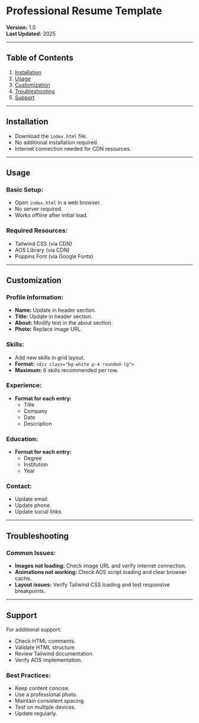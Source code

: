 # Professional Resume Template
**Version:** 1.0  
**Last Updated:** 2025

---

## Table of Contents
1. [Installation](#installation)
2. [Usage](#usage)
3. [Customization](#customization)
4. [Troubleshooting](#troubleshooting)
5. [Support](#support)

---

## Installation
- Download the `index.html` file.
- No additional installation required.
- Internet connection needed for CDN resources.

---

## Usage
### Basic Setup:
- Open `index.html` in a web browser.
- No server required.
- Works offline after initial load.

### Required Resources:
- Tailwind CSS (via CDN)
- AOS Library (via CDN)
- Poppins Font (via Google Fonts)

---

## Customization
### Profile Information:
- **Name:** Update in header section.
- **Title:** Update in header section.
- **About:** Modify text in the about section.
- **Photo:** Replace image URL.

### Skills:
- Add new skills in grid layout.
- **Format:** `<div class="bg-white p-4 rounded-lg">`
- **Maximum:** 6 skills recommended per row.

### Experience:
- **Format for each entry:**
  - Title
  - Company
  - Date
  - Description

### Education:
- **Format for each entry:**
  - Degree
  - Institution
  - Year

### Contact:
- Update email.
- Update phone.
- Update social links.

---

## Troubleshooting
### Common Issues:
- **Images not loading:** Check image URL and verify internet connection.
- **Animations not working:** Check AOS script loading and clear browser cache.
- **Layout issues:** Verify Tailwind CSS loading and test responsive breakpoints.

---

## Support
For additional support:
- Check HTML comments.
- Validate HTML structure.
- Review Tailwind documentation.
- Verify AOS implementation.

### Best Practices:
- Keep content concise.
- Use a professional photo.
- Maintain consistent spacing.
- Test on multiple devices.
- Update regularly.
